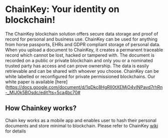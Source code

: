 # ChainKey: Your identity on blockchain!
The ChainKey blockchain solution offers secure data storage and proof of record for personal and business use. ChainKey can be used for anything from horse passports, EHRs and GDPR compliant storage of personal data. When you upload a document to ChainKey, it creates a permanent traceable record which cannot be lost, hacked or tampered with. The document is recorded on a public or private blockchain and only you or a nominated trusted party has access and can prove ownership. The data is easily retrievable and can be shared with whoever you choose. ChainKey can be white labelled or reconfigured for private permissioned blockchains.
Our white paper is available [here](https://docs.google.com/document/d/1qDkc8HgRII0tXEMjO4vINPavd7rhRn-_MIJ0k5BOsdc/edit?ts=5ca4bc70#
## How Chainkey works?
Chain key works as a mobile app and enables user to hash their personal documents and store minimal to blockchain. Please refer to ChainKey [wiki](https://github.com/GrandeoLabs/chainkey/wiki) for details
